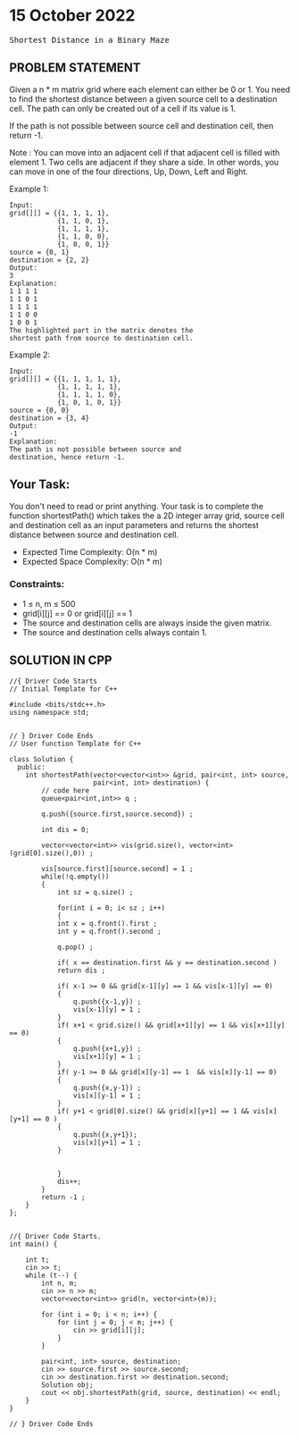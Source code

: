 # 15 October 2022
<kbd>Shortest Distance in a Binary Maze</kbd>

## PROBLEM STATEMENT

Given a n * m matrix grid where each element can either be 0 or 1. You need to find the shortest distance between a given source cell to a destination cell. The path can only be created out of a cell if its value is 1. 

If the path is not possible between source cell and destination cell, then return -1.

Note : You can move into an adjacent cell if that adjacent cell is filled with element 1. Two cells are adjacent if they share a side. In other words, you can move in one of the four directions, Up, Down, Left and Right.


Example 1:
```
Input:
grid[][] = {{1, 1, 1, 1},
            {1, 1, 0, 1},
            {1, 1, 1, 1},
            {1, 1, 0, 0},
            {1, 0, 0, 1}}
source = {0, 1}
destination = {2, 2}
Output:
3
Explanation:
1 1 1 1
1 1 0 1
1 1 1 1
1 1 0 0
1 0 0 1
The highlighted part in the matrix denotes the 
shortest path from source to destination cell.
```
Example 2:
```
Input:
grid[][] = {{1, 1, 1, 1, 1},
            {1, 1, 1, 1, 1},
            {1, 1, 1, 1, 0},
            {1, 0, 1, 0, 1}}
source = {0, 0}
destination = {3, 4}
Output:
-1
Explanation:
The path is not possible between source and 
destination, hence return -1.
```

## Your Task:

You don't need to read or print anything. Your task is to complete the function shortestPath() which takes the a 2D integer array grid, source cell and destination cell as an input parameters and returns the shortest distance between source and destination cell.

- Expected Time Complexity: O(n * m)
- Expected Space Complexity: O(n * m)

### Constraints:

- 1 ≤ n, m ≤ 500
- grid[i][j] == 0 or grid[i][j] == 1
- The source and destination cells are always inside the given matrix.
- The source and destination cells always contain 1.


## SOLUTION IN CPP
```
//{ Driver Code Starts
// Initial Template for C++

#include <bits/stdc++.h>
using namespace std;


// } Driver Code Ends
// User function Template for C++

class Solution {
  public:
    int shortestPath(vector<vector<int>> &grid, pair<int, int> source,
                     pair<int, int> destination) {
        // code here 
        queue<pair<int,int>> q ;
        
        q.push({source.first,source.second}) ;
        
        int dis = 0;
        
        vector<vector<int>> vis(grid.size(), vector<int> (grid[0].size(),0)) ;
        
        vis[source.first][source.second] = 1 ;
        while(!q.empty())
        {
            int sz = q.size() ;
            
            for(int i = 0; i< sz ; i++)
            {
            int x = q.front().first ;
            int y = q.front().second ;
            
            q.pop() ;
            
            if( x == destination.first && y == destination.second ) 
            return dis ;
            
            if( x-1 >= 0 && grid[x-1][y] == 1 && vis[x-1][y] == 0)
            {
                q.push({x-1,y}) ;
                vis[x-1][y] = 1 ;
            }
            if( x+1 < grid.size() && grid[x+1][y] == 1 && vis[x+1][y] == 0) 
            {
                q.push({x+1,y}) ;
                vis[x+1][y] = 1 ;
            }
            if( y-1 >= 0 && grid[x][y-1] == 1  && vis[x][y-1] == 0)
            {
                q.push({x,y-1}) ;
                vis[x][y-1] = 1 ;
            }
            if( y+1 < grid[0].size() && grid[x][y+1] == 1 && vis[x][y+1] == 0 )
            {
                q.push({x,y+1});
                vis[x][y+1] = 1 ;
            }
            
            
            }
            dis++;
        }
        return -1 ;
    }
};


//{ Driver Code Starts.
int main() {

    int t;
    cin >> t;
    while (t--) {
        int n, m;
        cin >> n >> m;
        vector<vector<int>> grid(n, vector<int>(m));

        for (int i = 0; i < n; i++) {
            for (int j = 0; j < m; j++) {
                cin >> grid[i][j];
            }
        }

        pair<int, int> source, destination;
        cin >> source.first >> source.second;
        cin >> destination.first >> destination.second;
        Solution obj;
        cout << obj.shortestPath(grid, source, destination) << endl;
    }
}

// } Driver Code Ends
```
